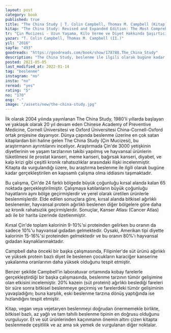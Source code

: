 ```yaml
---
layout: post
category: book
published: true
title: "The China Study | T. Colin Campbell, Thomas M. Campbell (Kitap)"
kitap: "The China Study: Revised and Expanded Edition: The Most Comprehensive Study of Nutrition Ever Conducted and the Startling Implications for Diet, Weight Loss, and Long-Term Health"
tr: "Çin Mucizesi - Uzun Yaşama, Kilo Verme ve Diyet Hakkında Şaşırtıcı Bilgiler"
yazar: "T. Colin Campbell, Thomas M. Campbell (II.)"
yil: "2016"
sayfa: "493"
goodreads: "https://goodreads.com/book/show/178788.The_China_Study"
description: "The China Study, beslenme ile ilgili olarak bugüne kadar gerçekleştirilen en kapsamlı çalışma olma iddiasını taşıyan China-Cornell-Oxford ortak projesini ve sonuçlarını konu alıyor. Araştırma süresince, Çin'de 3000 yetişkinin diyetlerinin ve yaşam tarzlarının takibi yapılmış ve hayvansal ürünlerin tüketilmesi ile prostat kanseri, meme kanseri, bağırsak kanseri, diyabet, ve kalp krizi gibi çeşitli kronik rahatsızlıklar arasındaki ilişki incelenmiş."
posted: 2021-05-05
last_modified_at: 2022-01-14
tag: "beslenme"
instagram: "no"
insta: "no"
reread: "yes"
rating: "5"
no: "170"
eng: "-"
image: "/assets/new/the-china-study.jpg"
---
```


İlk olarak 2004 yılında yayınlanan The China Study, 1980'li yıllarda başlayan ve yaklaşık olarak 20 yıl devam eden Chinese Academy of Preventive Medicine, Cornell Üniversitesi ve Oxford Üniversitesi China-Cornell-Oxford ortak projesine dayanıyor. Dünya çapında beslenme üzerine en çok satan kitaplardan biri haline gelen The China Study (Çin Mucizesi), bu araştırmanın ayrıntılarını inceliyor. Araştırmada Çin'de 3000 yetişkinin diyetlerinin ve yaşam tarzlarının takibi yapılmış ve hayvansal ürünlerin tüketilmesi ile prostat kanseri, meme kanseri, bağırsak kanseri, diyabet, ve kalp krizi gibi çeşitli kronik rahatsızlıklar arasındaki ilişki incelenmiştir. Kitapta da vurgulandığı üzere, bu araştırma beslenme ile ilgili olarak bugüne kadar gerçekleştirilen en kapsamlı çalışma olma iddiasını taşımaktadır.

Bu çalışma, Çin'de 24 farklı bölgede büyük çoğunluğu kırsal alanda kalan 65 noktada gerçekleştirilmiştir. Çalışmaya katılanların büyük çoğunluğu hayatlarını aynı bölge geçirmişlerdir ve yerel olarak üretilen ürünlerle beslenmişlerdir. Elde edilen sonuçlara göre, kırsal alanda bitkisel ağırlıklı beslenenler, hayvansal protein ağırlıklı beslenen diğer bölgelere göre daha az kronik rahatsızlık geçirmişlerdir. Sonuçlar, Kanser Atlası (Cancer Atlas) adı ile bir harita üzerinde özetlenmiştir.

Kırsal Çin'de toplam kalorinin 9-10%'si proteinden gelirken bu oranın da sadece 10%'u hayvansal gıdadan gelmektedir. Oysaki, Amerikan tipi diyette kalorinin 15-16%'si proteinden gelmektedir ve bu oranın 80%'ı hayvansal gıdadan kaynaklanmaktadır.

Campbell daha önceki bir başka çalışmasında, Filipinler'de süt ürünü ağırlıklı ve yüksek protein bazlı diyet ile beslenen çocukların karaciğer kanserine yakalanma oranlarının daha yüksek olduğunu tespit etmiştir.

Benzer şekilde Campbell'in laboratuvar ortamında kobay farelerle gerçekleştirdiği bir başka çalışmasında, beslenme tarzının tümör gelişimine olan etkisini incelemiştir. 20% kazein (süt proteini) ağırlıklı beslediği fareleri bir süre sonra bitkisel beslenmeye geçirmiş ve farelerdeki tümör gelişiminin yavaşladığını; buna karşılık, eski beslenme tarzına dönüş yaptığında ise hızlandığını tespit etmiştir.

Kitap, vegan veya vejetaryen beslenmeyi doğrudan önermemekle birlikte, bitkisel bazlı, az yağlı ve tam tahıllı beslenme tipinin en doğrusu olduğunu vurguluyor. Et ve süt ürünlerinden kaçınmanın önemin altını çizen kitapta beslenmede çeşitlilik ve az ama sık yemek de vurgulanan diğer noktalar.
